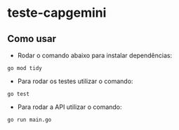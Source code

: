 # teste-capgemini
## Como usar
* Rodar o comando abaixo para instalar dependências:
```
go mod tidy
```
* Para rodar os testes utilizar o comando:
```
go test
```
* Para rodar a API utilizar o comando:
```
go run main.go
```